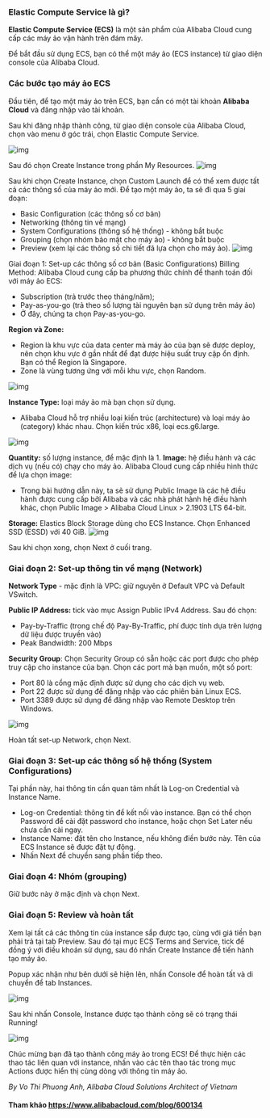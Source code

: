 ### Elastic Compute Service là gì?
**Elastic Compute Service (ECS)** là một sản phẩm của Alibaba Cloud cung cấp các máy ảo vận hành trên đám mây.

Để bắt đầu sử dụng ECS, bạn có thể một máy ảo (ECS instance) từ giao diện console của Alibaba Cloud.

### Các bước tạo máy ảo ECS

Đầu tiên, để tạo một máy ảo trên ECS, bạn cần có một tài khoản **Alibaba Cloud** và đăng nhập vào tài khoản.

Sau khi đăng nhập thành công, từ giao diện console của Alibaba Cloud, chọn vào menu ở góc trái, chọn Elastic Compute Service.

![img](../../Image/ECS01.png)

Sau đó chọn Create Instance trong phần My Resources.
![img](../../Image/ECS02.png)

Sau khi chọn Create Instance, chọn Custom Launch để có thể xem được tất cả các thông số của máy ảo mới. Để tạo một máy ảo, ta sẽ đi qua 5 giai đoạn:

- Basic Configuration (các thông số cơ bản)
- Networking (thông tin về mạng)
- System Configurations (thông số hệ thống) - không bắt buộc
- Grouping (chọn nhóm bảo mật cho máy ảo) - không bắt buộc
- Preview (xem lại các thông số chi tiết đã lựa chọn cho máy ảo).
![img](../../Image/ECS03.png)

Giai đoạn 1: Set-up các thông số cơ bản (Basic Configurations)
Billing Method: Alibaba Cloud cung cấp ba phương thức chính để thanh toán đối với máy ảo ECS:

- Subscription (trả trước theo tháng/năm);
- Pay-as-you-go (trả theo số lượng tài nguyên bạn sử dụng trên máy ảo)
- Ở đây, chúng ta chọn Pay-as-you-go.

**Region và Zone:**

- Region là khu vực của data center mà máy ảo của bạn sẽ được deploy, nên chọn khu vực ở gần nhất để đạt được hiệu suất truy cập ổn định. Bạn có thể Region là Singapore.
- Zone là vùng tương ứng với mỗi khu vực, chọn Random.

![img](../../Image/ECS04.png)

**Instance Type:** loại máy ảo mà bạn chọn sử dụng.

- Alibaba Cloud hỗ trợ nhiều loại kiến trúc (architecture) và loại máy ảo (category) khác nhau. Chọn kiến trúc x86, loại ecs.g6.large.

![img](../../Image/ECS05.png)

**Quantity:** số lượng instance, để mặc định là 1.
**Image:** hệ điều hành và các dịch vụ (nếu có) chạy cho máy ảo. Alibaba Cloud cung cấp nhiều hình thức để lựa chọn image:

- Trong bài hướng dẫn này, ta sẽ sử dụng Public Image là các hệ điều hành được cung cấp bởi Alibaba và các nhà phát hành hệ điều hành khác, chọn Public Image > Alibaba Cloud Linux > 2.1903 LTS 64-bit.

**Storage:** Elastics Block Storage dùng cho ECS Instance. Chọn Enhanced SSD (ESSD) với 40 GiB.
![img](../../Image/ECS06.png)

Sau khi chọn xong, chọn Next ở cuối trang.

### Giai đoạn 2: Set-up thông tin về mạng (Network)
**Network Type** - mặc định là VPC: giữ nguyên ở Default VPC và Default VSwitch.

**Public IP Address:** tick vào mục Assign Public IPv4 Address. Sau đó chọn:

- Pay-by-Traffic (trong chế độ Pay-By-Traffic, phí được tính dựa trên lượng dữ liệu được truyền vào)
- Peak Bandwidth: 200 Mbps

**Security Group**: Chọn Security Group có sẵn hoặc các port được cho phép truy cập cho instance của bạn. Chọn các port mà bạn muốn, một số port:

- Port 80 là cổng mặc định được sử dụng cho các dịch vụ web.
- Port 22 được sử dụng để đăng nhập vào các phiên bản Linux ECS.
- Port 3389 được sử dụng để đăng nhập vào Remote Desktop trên Windows.


![img](../../Image/ECS07.png)

Hoàn tất set-up Network, chọn Next.

### Giai đoạn 3: Set-up các thông số hệ thống (System Configurations)
Tại phần này, hai thông tin cần quan tâm nhất là Log-on Credential và Instance Name.

- Log-on Credential: thông tin để kết nối vào instance. Bạn có thể chọn Password để cài đặt password cho instance, hoặc chọn Set Later nếu chưa cần cài ngay.
- Instance Name: đặt tên cho Instance, nếu không điền bước này. Tên của ECS Instance sẽ được đặt tự động.
- Nhấn Next để chuyển sang phần tiếp theo.

### Giai đoạn 4: Nhóm (grouping)
Giữ bước này ở mặc định và chọn Next.

### Giai đoạn 5: Review và hoàn tất
Xem lại tất cả các thông tin của instance sắp được tạo, cùng với giá tiền bạn phải trả tại tab Preview. Sau đó tại mục ECS Terms and Service, tick để đồng ý với điều khoản sử dụng, sau đó nhấn Create Instance để tiến hành tạo máy ảo.

Popup xác nhận như bên dưới sẽ hiện lên, nhấn Console để hoàn tất và di chuyển để tab Instances.

![img](../../Image/ECS08.png)

Sau khi nhấn Console, Instance được tạo thành công sẽ có trạng thái Running!

![img](../../Image/ECS08.png)

Chúc mừng bạn đã tạo thành công máy ảo trong ECS! Để thực hiện các thao tác liên quan với instance, nhấn vào các tên thao tác trong mục Actions được hiển thị cùng dòng với thông tin máy ảo.

*By Vo Thi Phuong Anh, Alibaba Cloud Solutions Architect of Vietnam*
#### Tham khảo https://www.alibabacloud.com/blog/600134